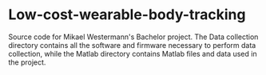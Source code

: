 # Low-cost-wearable-body-tracking
Source code for Mikael Westermann's Bachelor project.
The Data collection directory contains all the software and firmware
necessary to perform data collection,
while the Matlab directory contains Matlab files and data used in the project.